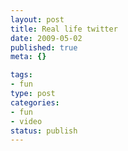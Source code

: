 ```yaml
--- 
layout: post
title: Real life twitter
date: 2009-05-02
published: true
meta: {}

tags: 
- fun
type: post
categories: 
- fun
- video
status: publish
---
```


